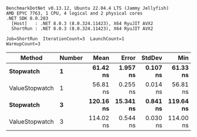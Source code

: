```

BenchmarkDotNet v0.13.12, Ubuntu 22.04.4 LTS (Jammy Jellyfish)
AMD EPYC 7763, 1 CPU, 4 logical and 2 physical cores
.NET SDK 8.0.203
  [Host]   : .NET 8.0.3 (8.0.324.11423), X64 RyuJIT AVX2
  ShortRun : .NET 8.0.3 (8.0.324.11423), X64 RyuJIT AVX2

Job=ShortRun  IterationCount=3  LaunchCount=1  
WarmupCount=3  

```
| Method         | Number | Mean      | Error     | StdDev   | Min       | Max       | Gen0   | Allocated |
|--------------- |------- |----------:|----------:|---------:|----------:|----------:|-------:|----------:|
| **Stopwatch**      | **1**      |  **61.42 ns** |  **1.957 ns** | **0.107 ns** |  **61.33 ns** |  **61.54 ns** | **0.0005** |      **40 B** |
| ValueStopwatch | 1      |  56.81 ns |  0.255 ns | 0.014 ns |  56.81 ns |  56.83 ns |      - |         - |
| **Stopwatch**      | **3**      | **120.16 ns** | **15.341 ns** | **0.841 ns** | **119.64 ns** | **121.13 ns** | **0.0005** |      **40 B** |
| ValueStopwatch | 3      | 114.02 ns |  0.544 ns | 0.030 ns | 114.00 ns | 114.06 ns |      - |         - |
